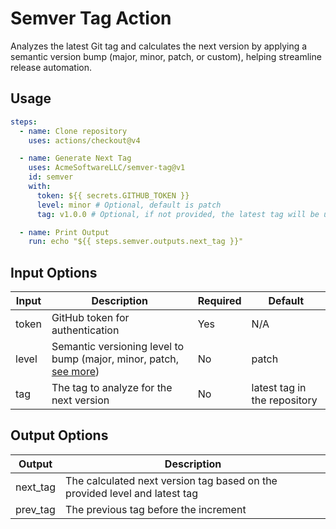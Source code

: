 # Semver Tag Action

Analyzes the latest Git tag and calculates the next version by applying a semantic version bump (major, minor, patch, or custom), helping streamline release automation.

## Usage

```yaml
steps:
  - name: Clone repository
    uses: actions/checkout@v4

  - name: Generate Next Tag
    uses: AcmeSoftwareLLC/semver-tag@v1
    id: semver
    with:
      token: ${{ secrets.GITHUB_TOKEN }}
      level: minor # Optional, default is patch
      tag: v1.0.0 # Optional, if not provided, the latest tag will be used

  - name: Print Output
    run: echo "${{ steps.semver.outputs.next_tag }}"
```

## Input Options
| Input | Description | Required | Default |
|-------|-------------|----------|---------
| token | GitHub token for authentication | Yes | N/A |
| level | Semantic versioning level to bump (major, minor, patch, [see more](https://github.com/DefinitelyTyped/DefinitelyTyped/blob/5f5a8dd065a29934723e2d42e4d7bf6817b75fa9/types/semver/index.d.ts#L104)) | No | patch |
| tag | The tag to analyze for the next version | No | latest tag in the repository |

## Output Options
| Output | Description |
|--------|-------------|
| next_tag | The calculated next version tag based on the provided level and latest tag |
| prev_tag | The previous tag before the increment |